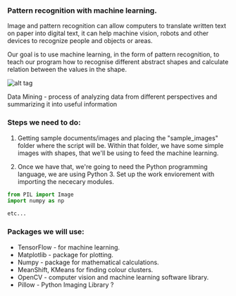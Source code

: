 ### Pattern recognition with machine learning.


Image and pattern recognition can allow computers to translate written text on paper into digital text, 
it can help machine vision, robots and other devices to recognize people and objects or areas.  

Our goal is to use machine learning, in the form of pattern recognition, to teach our program how to recognise different
abstract shapes and calculate relation between the values in the shape.   

![alt tag](https://behavior.lbl.gov/sites/behavior.lbl.gov/files/data_mining.png)

Data Mining - process of analyzing data from different perspectives and summarizing it into useful information

### Steps we need to do:
1. Getting sample documents/images and placing the "sample_images" folder where the script will be. Within that folder, we have some simple images with shapes, that we'll be using to feed the machine learning.


2. Once we have that, we're going to need the Python programming language, we are using Python 3. Set up the work enviorement with importing the nececary modules.
```Python
from PIL import Image
import numpy as np

etc...
```


### Packages we will use:
* TensorFlow - for machine learning. 
* Matplotlib - package for plotting. 
* Numpy - package for mathematical calculations. 
* MeanShift, KMeans for finding colour clusters. 
* OpenCV - computer vision and machine learning software library. 
* Pillow - Python Imaging Library ?

